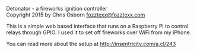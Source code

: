 Detonator - a fireworks ignition controller  
Copyright 2015 by Chris Osborn <fozztexx@fozztexx.com>  

This is a simple web based interface that runs on a Raspberry Pi to
control relays through GPIO. I used it to set off fireworks over WiFi
from my iPhone.

You can read more about the setup at http://insentricity.com/a.cl/243
